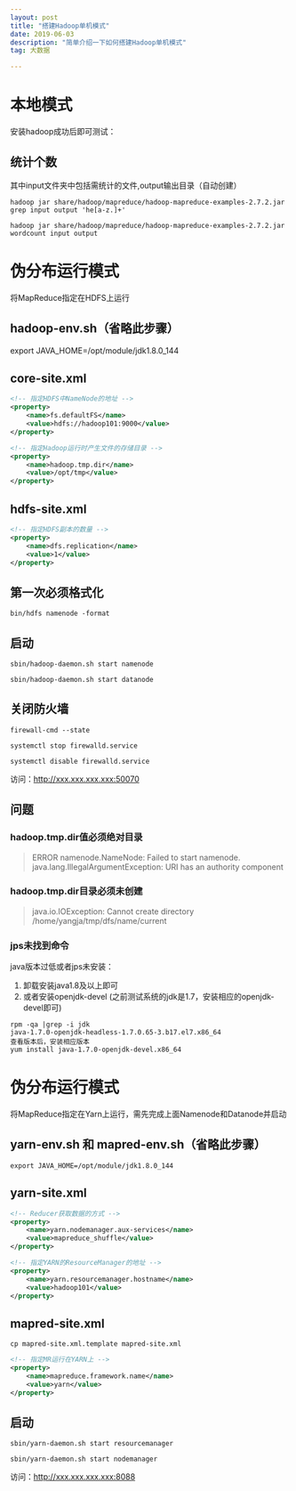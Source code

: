 ```yaml
---
layout: post
title: "搭建Hadoop单机模式"
date: 2019-06-03
description: "简单介绍一下如何搭建Hadoop单机模式"
tag: 大数据

---
```


# 本地模式

安装hadoop成功后即可测试：

## 统计个数

其中input文件夹中包括需统计的文件,output输出目录（自动创建）

`hadoop jar share/hadoop/mapreduce/hadoop-mapreduce-examples-2.7.2.jar grep input output 'he[a-z.]+'`

`hadoop jar share/hadoop/mapreduce/hadoop-mapreduce-examples-2.7.2.jar wordcount input output`


# 伪分布运行模式

将MapReduce指定在HDFS上运行

## hadoop-env.sh（省略此步骤）

export JAVA_HOME=/opt/module/jdk1.8.0_144

## core-site.xml

```xml
<!-- 指定HDFS中NameNode的地址 -->
<property>
	<name>fs.defaultFS</name>
    <value>hdfs://hadoop101:9000</value>
</property>

<!-- 指定Hadoop运行时产生文件的存储目录 -->
<property>
	<name>hadoop.tmp.dir</name>
	<value>/opt/tmp</value>
</property>
```

## hdfs-site.xml

```xml
<!-- 指定HDFS副本的数量 -->
<property>
	<name>dfs.replication</name>
	<value>1</value>
</property>
```

## 第一次必须格式化

`bin/hdfs namenode -format`

## 启动

`sbin/hadoop-daemon.sh start namenode`

`sbin/hadoop-daemon.sh start datanode`

## 关闭防火墙

`firewall-cmd --state`

`systemctl stop firewalld.service`

`systemctl disable firewalld.service`

访问：http://xxx.xxx.xxx.xxx:50070

## 问题

### hadoop.tmp.dir值必须绝对目录
> ERROR namenode.NameNode: Failed to start namenode.
> java.lang.IllegalArgumentException: URI has an authority component

### hadoop.tmp.dir目录必须未创建
> java.io.IOException: Cannot create directory /home/yangja/tmp/dfs/name/current

### jps未找到命令
java版本过低或者jps未安装：
1. 卸载安装java1.8及以上即可
2. 或者安装openjdk-devel
(之前测试系统的jdk是1.7，安装相应的openjdk-devel即可)
```
rpm -qa |grep -i jdk
java-1.7.0-openjdk-headless-1.7.0.65-3.b17.el7.x86_64
查看版本后，安装相应版本
yum install java-1.7.0-openjdk-devel.x86_64
```

# 伪分布运行模式

将MapReduce指定在Yarn上运行，需先完成上面Namenode和Datanode并启动

## yarn-env.sh 和 mapred-env.sh（省略此步骤）

`export JAVA_HOME=/opt/module/jdk1.8.0_144`

## yarn-site.xml 

```xml
<!-- Reducer获取数据的方式 -->
<property>
 	<name>yarn.nodemanager.aux-services</name>
 	<value>mapreduce_shuffle</value>
</property>

<!-- 指定YARN的ResourceManager的地址 -->
<property>
	<name>yarn.resourcemanager.hostname</name>
	<value>hadoop101</value>
</property>

```

## mapred-site.xml

`cp mapred-site.xml.template mapred-site.xml`
```xml
<!-- 指定MR运行在YARN上 -->
<property>
	<name>mapreduce.framework.name</name>
	<value>yarn</value>
</property>
```

## 启动

`sbin/yarn-daemon.sh start resourcemanager`

`sbin/yarn-daemon.sh start nodemanager`

访问：http://xxx.xxx.xxx.xxx:8088
